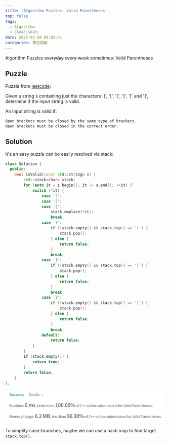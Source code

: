 ```yaml
---
title: 'Algorithm Puzzles: Valid Parentheses'
top: false
tags:
  - Algorithm
  - C&#43;&#43;
date: 2022-03-20 09:03:41
categories: 算法题解
---
```


Algorithm Puzzles ~~everyday~~ ~~every week~~ sometimes: Valid Parentheses

<!--more-->

## Puzzle

Puzzle from [leetcode](https://leetcode.com):

Given a string s containing just the characters '(', ')', '{', '}', '[' and ']', determine if the input string is valid.

An input string is valid if:

    Open brackets must be closed by the same type of brackets.
    Open brackets must be closed in the correct order.

## Solution

It's an easy puzzle can be easily resolved via stack:

```cpp
class Solution {
  public:
    bool isValid(const std::string& s) {
        std::stack<char> stack;
        for (auto it = s.begin(); it != s.end(); ++it) {
            switch (*it) {
                case '(':
                case '[':
                case '{':
                    stack.emplace(*it);
                    break;
                case ')':
                    if (!stack.empty() && stack.top() == '(') {
                        stack.pop();
                    } else {
                        return false;
                    }
                    break;
                case ']':
                    if (!stack.empty() && stack.top() == '[') {
                        stack.pop();
                    } else {
                        return false;
                    }
                    break;
                case '}':
                    if (!stack.empty() && stack.top() == '{') {
                        stack.pop();
                    } else {
                        return false;
                    }
                    break;
                default:
                    return false;
            }
        }
        if (stack.empty()) {
            return true;
        }
        return false;
    }
};
```

![](Algorithm-Puzzles-Valid-Parentheses/s1.png)

To simplify case-branches, maybe we can use a hash map to find target `stack.top()`.
